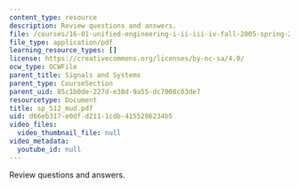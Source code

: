 ```yaml
---
content_type: resource
description: Review questions and answers.
file: /courses/16-01-unified-engineering-i-ii-iii-iv-fall-2005-spring-2006/d66eb317e0dfd2111cdb4155286234b5_sp_S12_mud.pdf
file_type: application/pdf
learning_resource_types: []
license: https://creativecommons.org/licenses/by-nc-sa/4.0/
ocw_type: OCWFile
parent_title: Signals and Systems
parent_type: CourseSection
parent_uid: 85c1b0de-227d-e38d-9a55-dc7008c03de7
resourcetype: Document
title: sp_S12_mud.pdf
uid: d66eb317-e0df-d211-1cdb-4155286234b5
video_files:
  video_thumbnail_file: null
video_metadata:
  youtube_id: null
---
```

Review questions and answers.